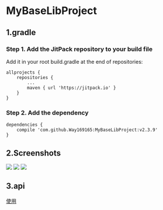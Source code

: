 # MyBaseLibProject
## 1.gradle
### Step 1. Add the JitPack repository to your build file
Add it in your root build.gradle at the end of repositories:
```
allprojects {
    repositories {
        ...
        maven { url 'https://jitpack.io' }
    }
}
```
### Step 2. Add the dependency
```
dependencies {
    compile 'com.github.Way169165:MyBaseLibProject:v2.3.9'
}
```
## 2.Screenshots
![](https://github.com/Way169165/MyBaseLibProject/blob/master/screenshots/screenshot1.gif)
![](https://github.com/Way169165/MyBaseLibProject/blob/master/screenshots/screenshot2.gif)
![](https://github.com/Way169165/MyBaseLibProject/blob/master/screenshots/screenshot3.gif)
## 3.api
[使用](https://github.com/Way169165/MyBaseLibProject/tree/master/app/src/main/java/com/xgw/mybaselibproject)
